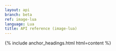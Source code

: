 ```yaml
---
layout: api
branch: beta
ref: image-lua
language: Lua
title: API reference (image-lua)
---
```

{% include anchor_headings.html html=content %}